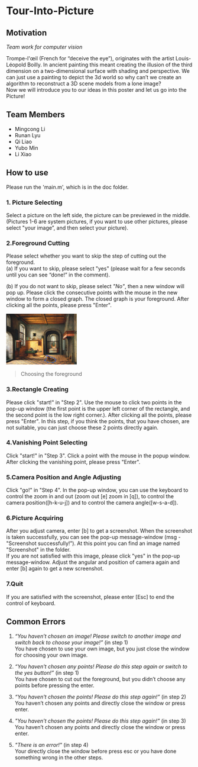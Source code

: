 # Tour-Into-Picture
## Motivation
*Team work for computer vision*

Trompe-l'œil (French for “deceive the eye”), originates with the artist Louis-Léopold Boilly. In ancient painting this meant creating the illusion of the third dimension on a two-dimensional surface with shading and perspective. We can just use a painting to depict the 3d world so why can’t we create an algorithm to reconstruct a 3D scene models from a lone image?   
Now we will introduce you to our ideas in this poster and let us go into the Picture!

## Team Members
- Mingcong Li  
- Runan Lyu  
- Qi Liao  
- Yubo Min  
- Li Xiao  

## How to use  
Please run the 'main.m', which is in the doc folder.    
### 1. Picture Selecting
Select a picture on the left side, the picture can be previewed in the middle. (Pictures 1-6 are system pictures, if you want to use other pictures, please select "your image”, and then select your picture).   

### 2.Foreground Cutting
Please select whether you want to skip the step of cutting out the foreground.  
(a) If you want to skip, please select "yes" (please wait for a few seconds until you can see “done!” in the comment).  

(b) If you do not want to skip, please select *"No"*, then a new window will pop up. Please click the consecutive points with the mouse in the new window to form a closed graph. The closed graph is your foreground. After clicking all the points, please press "Enter". 

![selecting the foreground](/pic/choose_fore.png "choosing_foreground")
> Choosing the foreground

### 3.Rectangle Creating
Please click "start!" in "Step 2". Use the mouse to click two points in the pop-up window (the first point is the upper left corner of the rectangle, and the second point is the low right corner.). After clicking all the points, please press "Enter". In this step, if you think the points, that you have chosen, are not suitable, you can just choose these 2 points directly again.

### 4.Vanishing Point Selecting
Click "start!" in "Step 3". Click a point with the mouse in the popup window. After clicking the vanishing point, please press "Enter".  

### 5.Camera Position and Angle Adjusting
Click "go!" in "Step 4". In the pop-up window, you can use the keyboard to control the zoom in and out (zoom out [e] zoom in [q]), to control the camera position([h-k-u-j]) and to control the camera angle([w-s-a-d]).  

### 6.Picture Acquiring
After you adjust camera, enter [b] to get a screenshot. When the screenshot is taken successfully, you can see the pop-up message-window (msg - "Screenshot successfully!”). At this point you can find an image named "Screenshot" in the folder.  
If you are not satisfied with this image, please click "yes" in the pop-up message-window. Adjust the angular and position of camera again and enter [b] again to get a new screenshot.  
### 7.Quit
If you are satisfied with the screenshot, please enter [Esc] to end the control of keyboard.  

## Common Errors
1.	*“You haven’t chosen an image! Please switch to another image and switch back to choose your image!”* (in step 1)  
You have chosen to use your own image, but you just close the window for choosing your own image.  

2.	*“You haven't chosen any points! Please do this step again or switch to the yes button!”* (in step 1)  
You have chosen to cut out the foreground, but you didn’t choose any points before pressing the enter.  

3.	*“You haven't chosen the points! Please do this step again!”*  (in step 2)  
You haven’t chosen any points and directly close the window or press enter.  

4.	*"You haven't chosen the points! Please do this step again!"* (in step 3)  
You haven’t chosen any points and directly close the window or press enter.  

5.	*"There is an error!"* (in step 4)  
Your directly close the window before press esc or you have done something wrong in the other steps.  




